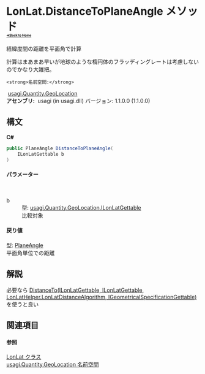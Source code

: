 # LonLat.DistanceToPlaneAngle メソッド <div style="font-size:30%"><a href="https://github.com/usagi/usagi.cs/blob/master/docs/Home.md">≪Back to Home</a></div> 

経緯度間の距離を平面角で計算 

計算はまあまあ早いが地球のような楕円体のフラッディングレートは考慮しないのでかなり大雑把。


    <strong>名前空間:</strong>
&nbsp;<a href="N_usagi_Quantity_GeoLocation.md">usagi.Quantity.GeoLocation</a><br /><strong>アセンブリ:</strong>
&nbsp;usagi (in usagi.dll) バージョン: 1.1.0.0 (1.1.0.0)

## 構文

**C#**<br />
``` C#
public PlaneAngle DistanceToPlaneAngle(
	ILonLatGettable b
)
```


#### パラメーター
&nbsp;<dl><dt>b</dt><dd>型: <a href="T_usagi_Quantity_GeoLocation_ILonLatGettable.md">usagi.Quantity.GeoLocation.ILonLatGettable</a><br />比較対象</dd></dl>

#### 戻り値
型: <a href="T_usagi_Quantity_PlaneAngle.md">PlaneAngle</a><br />平面角単位での距離

## 解説
必要なら <a href="M_usagi_CivilEngineering_LonLatHelper_DistanceTo.md">DistanceTo(ILonLatGettable, ILonLatGettable, LonLatHelper.LonLatDistanceAlgorithm, IGeometricalSpecificationGettable)</a> を使うと良い

## 関連項目


#### 参照
<a href="T_usagi_Quantity_GeoLocation_LonLat.md">LonLat クラス</a><br /><a href="N_usagi_Quantity_GeoLocation.md">usagi.Quantity.GeoLocation 名前空間</a><br />